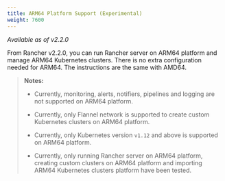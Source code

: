 ```yaml
---
title: ARM64 Platform Support (Experimental)
weight: 7600
---
```


_Available as of v2.2.0_

From Rancher v2.2.0, you can run Rancher server on ARM64 platform and manage ARM64 Kubernetes clusters. There is no extra configuration needed for ARM64. The instructions are the same with AMD64.

>**Notes:**
>
>- Currently, monitoring, alerts, notifiers, pipelines and logging are not supported on ARM64 platform. 
>
>- Currently, only Flannel network is supported to create custom Kubernetes clusters on ARM64 platform.
>
>- Currently, only Kubernetes version `v1.12` and above is supported on ARM64 platform.
>
>- Currently, only running Rancher server on ARM64 platform, creating custom clusters on ARM64 platform and importing ARM64 Kubernetes clusters platform have been tested.
<br/>
<br/>

